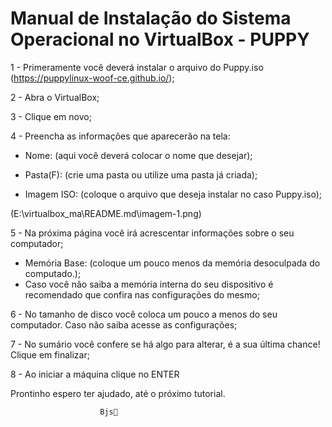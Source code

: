 # Manual de Instalação do Sistema Operacional no VirtualBox - PUPPY
 
1 - Primeramente você deverá instalar o arquivo do Puppy.iso (https://puppylinux-woof-ce.github.io/);
 
2 - Abra o VirtualBox;
 
3 - Clique em novo;
 
4 - Preencha as informações que aparecerão na tela:
 
 - Nome: (aqui você deverá colocar o nome que desejar);
 
  - Pasta(F): (crie uma pasta ou utilize uma pasta já criada);
 
  - Imagem ISO: (coloque o arquivo que deseja instalar no caso Puppy.iso);
 
(E:\virtualbox_ma\README.md\imagem-1.png)
 
 
 
5 - Na próxima página você irá acrescentar informações sobre o seu computador;
 
  - Memória Base: (coloque um pouco menos da memória desoculpada do computado.);
  - Caso você não saiba a memória interna do seu dispositivo é recomendado que confira nas configurações do mesmo;
 
 
 
 
6 - No tamanho de disco você coloca um pouco a menos do seu computador. Caso não saiba acesse as configurações;
 
 
 
7 - No sumário você confere se há algo para alterar, é a sua última chance!
Clique em finalizar;
 
 
 
8 - Ao iniciar a máquina clique no ENTER
 
 
 
Prontinho espero ter ajudado, até o próximo tutorial.
                       
                        Bjs💋